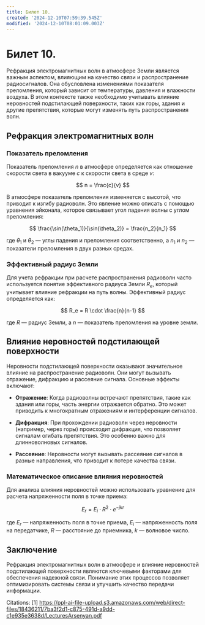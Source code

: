 ```yaml
---
title: Билет 10.
created: '2024-12-10T07:59:39.545Z'
modified: '2024-12-10T08:01:09.003Z'
---
```


# Билет 10.

Рефракция электромагнитных волн в атмосфере Земли является важным аспектом, влияющим на качество связи и распространение радиосигналов. Она обусловлена изменениями показателя преломления, который зависит от температуры, давления и влажности воздуха. В этом контексте также необходимо учитывать влияние неровностей подстилающей поверхности, таких как горы, здания и другие препятствия, которые могут изменять путь распространения волн.

## Рефракция электромагнитных волн

### Показатель преломления

Показатель преломления $n$ в атмосфере определяется как отношение скорости света в вакууме $c$ к скорости света в среде $v$:

$$
n = \frac{c}{v}
$$

В атмосфере показатель преломления изменяется с высотой, что приводит к изгибу радиоволн. Это явление можно описать с помощью уравнения эйконала, которое связывает угол падения волны с углом преломления:

$$
\frac{\sin(\theta_1)}{\sin(\theta_2)} = \frac{n_2}{n_1}
$$

где $\theta_1$ и $\theta_2$ — углы падения и преломления соответственно, а $n_1$ и $n_2$ — показатели преломления в двух разных средах.

### Эффективный радиус Земли

Для учета рефракции при расчете распространения радиоволн часто используется понятие эффективного радиуса Земли $R_e$, который учитывает влияние рефракции на путь волны. Эффективный радиус определяется как:

$$
R_e = R \cdot \frac{n}{n-1}
$$

где $R$ — радиус Земли, а $n$ — показатель преломления на уровне земли.

## Влияние неровностей подстилающей поверхности

Неровности подстилающей поверхности оказывают значительное влияние на распространение радиоволн. Они могут вызывать отражение, дифракцию и рассеяние сигнала. Основные эффекты включают:

- **Отражение**: Когда радиоволны встречают препятствия, такие как здания или горы, часть энергии отражается обратно. Это может приводить к многократным отражениям и интерференции сигналов.
  
- **Дифракция**: При прохождении радиоволн через неровности (например, через горы) происходит дифракция, что позволяет сигналам огибать препятствия. Это особенно важно для длинноволновых сигналов.

- **Рассеяние**: Неровности могут вызывать рассеяние сигналов в разные направления, что приводит к потере качества связи.

### Математическое описание влияния неровностей

Для анализа влияния неровностей можно использовать уравнение для расчета напряженности поля в точке приема:

$$
E_r = E_i \cdot R^2 \cdot e^{-jkr} 
$$

где $E_r$ — напряженность поля в точке приема, $E_i$ — напряженность поля на передатчике, $R$ — расстояние до приемника, $k$ — волновое число.

## Заключение

Рефракция электромагнитных волн в атмосфере и влияние неровностей подстилающей поверхности являются ключевыми факторами для обеспечения надежной связи. Понимание этих процессов позволяет оптимизировать системы связи и улучшить качество передачи информации.

Citations:
[1] https://ppl-ai-file-upload.s3.amazonaws.com/web/direct-files/18436211/7ba3f2d1-c875-491d-a9dd-c1e935e3638d/LecturesArsenyan.pdf
